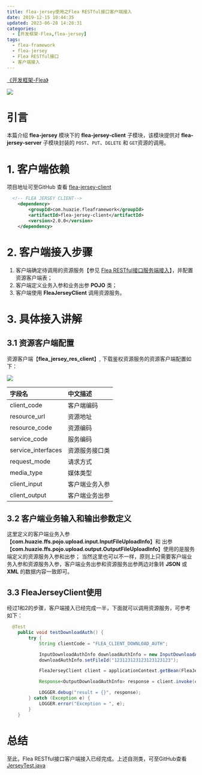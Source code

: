 ```yaml
---
title: flea-jersey使用之Flea RESTful接口客户端接入
date: 2019-12-15 10:44:35
updated: 2023-06-28 14:28:31
categories:
  - [开发框架-Flea,flea-jersey]
tags:
  - flea-framework
  - flea-jersey
  - Flea RESTful接口
  - 客户端接入
---
```


[《开发框架-Flea》](/categories/开发框架-Flea/)

![](/images/flea-logo.png)

# 引言
本篇介绍 **flea-jersey** 模块下的 **flea-jersey-client** 子模块，该模块提供对 **flea-jersey-server** 子模块封装的 `POST`、`PUT`、`DELETE` 和 `GET`资源的调用。

# 1. 客户端依赖
项目地址可至GitHub 查看 [flea-jersey-client](https://github.com/Huazie/flea-framework/tree/dev/flea-jersey/flea-jersey-client)
```xml
  <!-- FLEA JERSEY CLIENT-->
    <dependency>
        <groupId>com.huazie.fleaframework</groupId>
        <artifactId>flea-jersey-client</artifactId>
        <version>2.0.0</version>
    </dependency>
```

# 2. 客户端接入步骤
1. 客户端确定待调用的资源服务【参见 [Flea RESTful接口服务端接入](/2019/11/29/flea-framework/flea-jersey/flea-jersey-server/)】，并配置资源客户端表；
2. 客户端定义业务入参和业务出参 **POJO** 类；
3. 客户端使用 **FleaJerseyClient** 调用资源服务。

# 3. 具体接入讲解
## 3.1 资源客户端配置
资源客户端【**flea_jersey_res_client**】, 下载鉴权资源服务的资源客户端配置如下：

![](flea_jersey_res_client.png)

|   字段名                |    中文描述        |
|:------------------------|:----------------------|
|client_code          | 客户端编码          |
|resource_url        | 资源地址             |
|resource_code     | 资源编码            |
|service_code        | 服务编码             |
|service_interfaces |资源服务接口类 |
|request_mode      | 请求方式       |
|media_type          | 媒体类型            |
|client_input        |  客户端业务入参  |
|client_output      |  客户端业务出参  |

## 3.2 客户端业务输入和输出参数定义
这里定义的客户端业务入参【**com.huazie.ffs.pojo.upload.input.InputFileUploadInfo**】和 出参【**com.huazie.ffs.pojo.upload.output.OutputFileUploadInfo**】使用的是服务端定义的资源服务入参和出参；
当然这里也可以不一样，原则上只需要客户端业务入参和资源服务入参，客户端业务出参和资源服务出参两边对象转 **JSON** 或 **XML** 的数据内容一致即可。

## 3.3 FleaJerseyClient使用
经过1和2的步骤，客户端接入已经完成一半，下面就可以调用资源服务，可参考如下：
```java
  @Test
    public void testDownloadAuth() {
        try {
            String clientCode = "FLEA_CLIENT_DOWNLOAD_AUTH";

            InputDownloadAuthInfo downloadAuthInfo = new InputDownloadAuthInfo();
            downloadAuthInfo.setFileId("123123123123123123123");

            FleaJerseyClient client = applicationContext.getBean(FleaJerseyClient.class);

            Response<OutputDownloadAuthInfo> response = client.invoke(clientCode, downloadAuthInfo, OutputDownloadAuthInfo.class);

            LOGGER.debug("result = {}", response);
        } catch (Exception e) {
            LOGGER.error("Exception = ", e);
        }
    }
```

# 总结

至此，Flea RESTful接口客户端接入已经完成。上述自测类，可至GitHub查看 [JerseyTest.java](https://github.com/Huazie/flea-framework/blob/dev/flea-jersey/flea-jersey-client/src/test/java/com/huazie/fleaframework/jersey/client/resource/JerseyTest.java)
